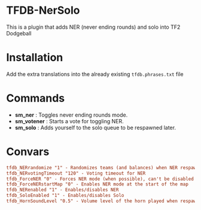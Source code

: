 # TFDB-NerSolo
This is a plugin that adds NER (never ending rounds) and solo into TF2 Dodgeball

# Installation
Add the extra translations into the already existing `tfdb.phrases.txt` file

# Commands
- **sm_ner** : Toggles never ending rounds mode.
- **sm_votener** : Starts a vote for toggling NER.
- **sm_solo** : Adds yourself to the solo queue to be respawned later.

# Convars
```ini
tfdb_NERrandomize "1" - Randomizes teams (and balances) when NER respawns everyone
tfdb_NERvotingTimeout "120" - Voting timeout for NER
tfdb_ForceNER "0" - Forces NER mode (when possible), can't be disabled anymore
tfdb_ForceNERstartMap "0" - Enables NER mode at the start of the map
tfdb_NERenabled "1" - Enables/disables NER
tfdb_SoloEnabled "1" - Enables/disables Solo
tfdb_HornSoundLevel "0.5" - Volume level of the horn played when respawning players
```
